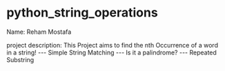 # python_string_operations
Name: Reham Mostafa

project description: 
This Project aims to find the nth Occurrence of a word in a string! ---
Simple String Matching ---
Is it a palindrome?  ---
Repeated Substring


